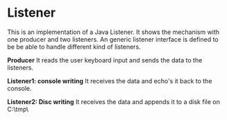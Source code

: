 # Listener
This is an implementation of a Java Listener. It shows the mechanism with one producer and two listeners. 
An generic listener interface is defined to be be able to handle different kind of listeners.

**Producer**
It reads the user keyboard input and sends the data to the listeners.

**Listener1: console writing**
It receives the data and echo's it back to the console.

**Listener2: Disc writing**
It receives the data and appends it to a disk file on C:\tmp\


